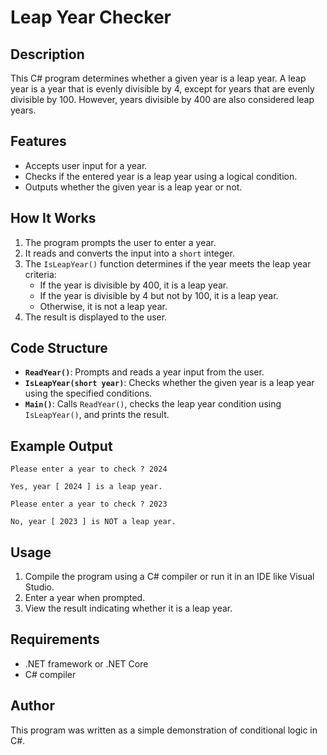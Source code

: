 # Leap Year Checker

## Description
This C# program determines whether a given year is a leap year. A leap year is a year that is evenly divisible by 4, except for years that are evenly divisible by 100. However, years divisible by 400 are also considered leap years.

## Features
- Accepts user input for a year.
- Checks if the entered year is a leap year using a logical condition.
- Outputs whether the given year is a leap year or not.

## How It Works
1. The program prompts the user to enter a year.
2. It reads and converts the input into a `short` integer.
3. The `IsLeapYear()` function determines if the year meets the leap year criteria:
   - If the year is divisible by 400, it is a leap year.
   - If the year is divisible by 4 but not by 100, it is a leap year.
   - Otherwise, it is not a leap year.
4. The result is displayed to the user.

## Code Structure
- **`ReadYear()`**: Prompts and reads a year input from the user.
- **`IsLeapYear(short year)`**: Checks whether the given year is a leap year using the specified conditions.
- **`Main()`**: Calls `ReadYear()`, checks the leap year condition using `IsLeapYear()`, and prints the result.

## Example Output
```
Please enter a year to check ? 2024

Yes, year [ 2024 ] is a leap year.
```
```
Please enter a year to check ? 2023

No, year [ 2023 ] is NOT a leap year.
```

## Usage
1. Compile the program using a C# compiler or run it in an IDE like Visual Studio.
2. Enter a year when prompted.
3. View the result indicating whether it is a leap year.

## Requirements
- .NET framework or .NET Core
- C# compiler

## Author
This program was written as a simple demonstration of conditional logic in C#.



